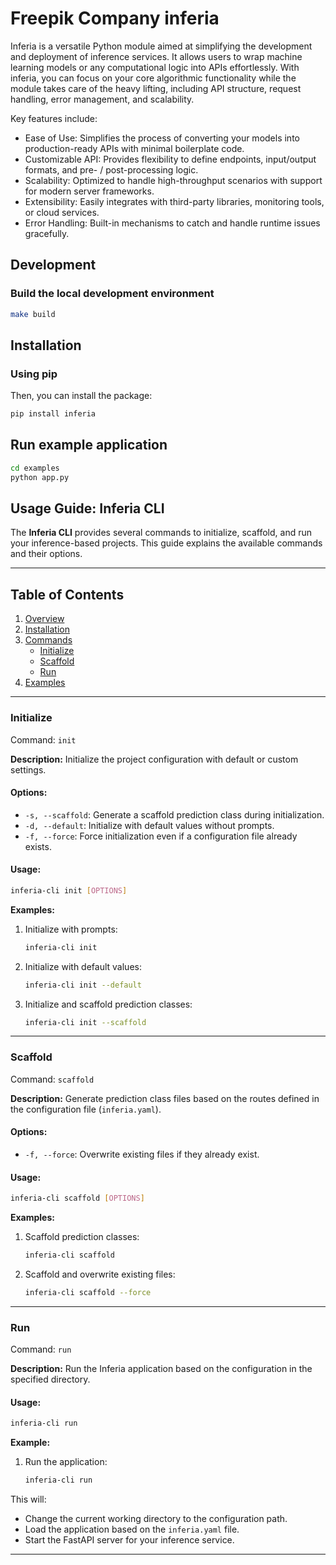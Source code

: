 # Freepik Company inferia

Inferia is a versatile Python module aimed at simplifying the development and deployment of inference services. 
It allows users to wrap machine learning models or any computational logic into APIs effortlessly. 
With inferia, you can focus on your core algorithmic functionality while the module takes care of the heavy lifting, 
including API structure, request handling, error management, and scalability.

Key features include:
- Ease of Use: Simplifies the process of converting your models into production-ready APIs with minimal boilerplate code.
- Customizable API: Provides flexibility to define endpoints, input/output formats, and pre- / post-processing logic.
- Scalability: Optimized to handle high-throughput scenarios with support for modern server frameworks.
- Extensibility: Easily integrates with third-party libraries, monitoring tools, or cloud services.
- Error Handling: Built-in mechanisms to catch and handle runtime issues gracefully.

## Development

### Build the local development environment

```sh
make build
```

## Installation

### Using pip
Then, you can install the package:
```sh
pip install inferia
```

## Run example application

```sh
cd examples
python app.py
```

## Usage Guide: Inferia CLI

The **Inferia CLI** provides several commands to initialize, scaffold, and run your inference-based projects. This guide explains the available commands and their options.

---

## Table of Contents

1. [Overview](#overview)
2. [Installation](#installation)
3. [Commands](#commands)
   - [Initialize](#initialize)
   - [Scaffold](#scaffold)
   - [Run](#run)
4. [Examples](#examples)

---


### Initialize

Command: `init`

**Description:** Initialize the project configuration with default or custom settings.

#### Options:

- `-s, --scaffold`: Generate a scaffold prediction class during initialization.
- `-d, --default`: Initialize with default values without prompts.
- `-f, --force`: Force initialization even if a configuration file already exists.

#### Usage:

```bash
inferia-cli init [OPTIONS]
```

**Examples:**

1. Initialize with prompts:
   ```bash
   inferia-cli init
   ```

2. Initialize with default values:
   ```bash
   inferia-cli init --default
   ```

3. Initialize and scaffold prediction classes:
   ```bash
   inferia-cli init --scaffold
   ```

---

### Scaffold

Command: `scaffold`

**Description:** Generate prediction class files based on the routes defined in the configuration file (`inferia.yaml`).

#### Options:

- `-f, --force`: Overwrite existing files if they already exist.

#### Usage:

```bash
inferia-cli scaffold [OPTIONS]
```

**Examples:**

1. Scaffold prediction classes:
   ```bash
   inferia-cli scaffold
   ```

2. Scaffold and overwrite existing files:
   ```bash
   inferia-cli scaffold --force
   ```

---

### Run

Command: `run`

**Description:** Run the Inferia application based on the configuration in the specified directory.

#### Usage:

```bash
inferia-cli run
```

**Example:**

1. Run the application:
   ```bash
   inferia-cli run
   ```

This will:
- Change the current working directory to the configuration path.
- Load the application based on the `inferia.yaml` file.
- Start the FastAPI server for your inference service.

---
